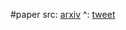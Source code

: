 #paper 
src: [arxiv](https://arxiv.org/abs/1505.07835)
^: [tweet](https://twitter.com/curlyqubit/status/1676261714449293312/photo/1)

